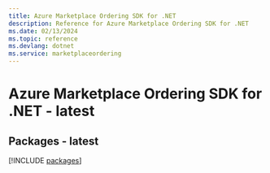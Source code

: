 ```yaml
---
title: Azure Marketplace Ordering SDK for .NET
description: Reference for Azure Marketplace Ordering SDK for .NET
ms.date: 02/13/2024
ms.topic: reference
ms.devlang: dotnet
ms.service: marketplaceordering
---
```

# Azure Marketplace Ordering SDK for .NET - latest
## Packages - latest
[!INCLUDE [packages](marketplace-ordering-index.md)]